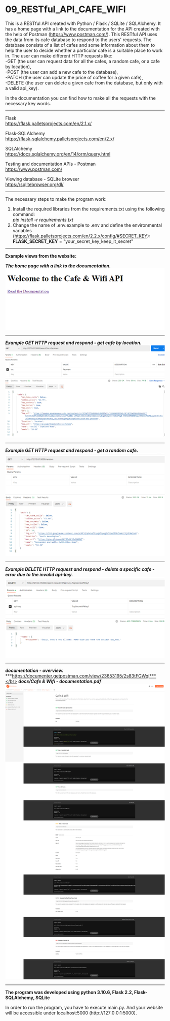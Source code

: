 # 09_RESTful_API_CAFE_WIFI

This is a RESTful API created with Python / Flask / SQLite / SQLAlchemy.
It has a home page with a link to the documentation for the API created with the help
of Postman (https://www.postman.com/).
This RESTful API uses the data from its cafe database to respond to the users' requests.
The database consists of a list of cafes and some information about them to help the user 
to decide whether a particular cafe is a suitable place to work in.
The user can make different HTTP requests like: </br>
-GET (the user can request data for all the cafes, a random cafe, or a cafe by location), </br>
-POST (the user can add a new cafe to the database), </br>
-PATCH (the user can update the price of coffee for a given cafe), </br>
-DELETE (the user can delete a given cafe from the database, but only with a valid api_key). </br>

In the documentation you can find how to make all the requests with the necessary key words.


---

Flask</br>
https://flask.palletsprojects.com/en/2.1.x/</br>

Flask-SQLAlchemy</br>
https://flask-sqlalchemy.palletsprojects.com/en/2.x/</br>

SQLAlchemy</br>
https://docs.sqlalchemy.org/en/14/orm/query.html </br>

Testing and documentation APIs - Postman </br>
https://www.postman.com/ </br>

Viewing database - SQLite browser </br>
https://sqlitebrowser.org/dl/ </br>

---

The necessary steps to make the program work:</br>
1. Install the required libraries from the requirements.txt using the following command: </br>
*pip install -r requirements.txt*</br>
2. Change the name of .env.example to .env and define the environmental variables (https://flask.palletsprojects.com/en/2.2.x/config/#SECRET_KEY):</br>
**FLASK_SECRET_KEY** = "your_secret_key_keep_it_secret"</br>



---

**Example views from the website:**</br>



***The home page with a link to the documentation.***</br>
![Screenshot](docs/img/01_home.png)

---

***Example GET HTTP request and respond - get cafe by location.***
![Screenshot](docs/img/03_example_respond_get_cafe_by_location.png)

---

***Example GET HTTP request and respond - get a random cafe.***
![Screenshot](docs/img/04_example_respond_get_random_cafe.png)

---

***Example DELETE HTTP request and respond - delete a specific cafe - error due to the invalid api-key.***
![Screenshot](docs/img/05_example_respond_delete_without_a_valid_api_key.png)

---


***documentation - overview.***</br>
***https://documenter.getpostman.com/view/23653195/2s83tFGWqi***</br>
***docs/Cafe & Wifi - documentation.pdf***</br>
![Screenshot](docs/img/02_API_docs.png)</br>


---

**The program was developed using python 3.10.6, Flask 2.2, Flask-SQLAlchemy, SQLite**


In order to run the program, you have to execute main.py.
And your website will be accessible under localhost:5000 (http://127:0:0:1:5000). 
